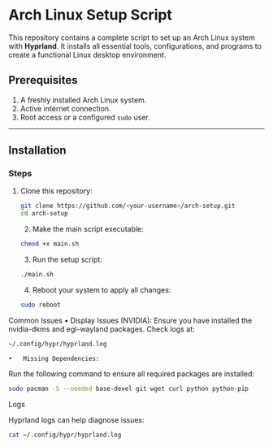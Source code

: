 # Arch Linux Setup Script

This repository contains a complete script to set up an Arch Linux system with **Hyprland**. It installs all essential tools, configurations, and programs to create a functional Linux desktop environment.

## Prerequisites

1. A freshly installed Arch Linux system.
2. Active internet connection.
3. Root access or a configured `sudo` user.

---

## Installation

### Steps
1. Clone this repository:
   ```bash
   git clone https://github.com/<your-username>/arch-setup.git
   cd arch-setup
   ```

	2.	Make the main script executable:
      ```bash
      chmod +x main.sh
      ```

	3.	Run the setup script:
      ```bash
      ./main.sh
      ```

	4.	Reboot your system to apply all changes:
      ```bash
      sudo reboot
      ```
      


Common Issues
	•	Display Issues (NVIDIA):
Ensure you have installed the nvidia-dkms and egl-wayland packages. Check logs at:
```bash
~/.config/hypr/hyprland.log
```

	•	Missing Dependencies:
Run the following command to ensure all required packages are installed:
```bash
sudo pacman -S --needed base-devel git wget curl python python-pip
```


Logs

Hyprland logs can help diagnose issues:
```bash
cat ~/.config/hypr/hyprland.log
```

